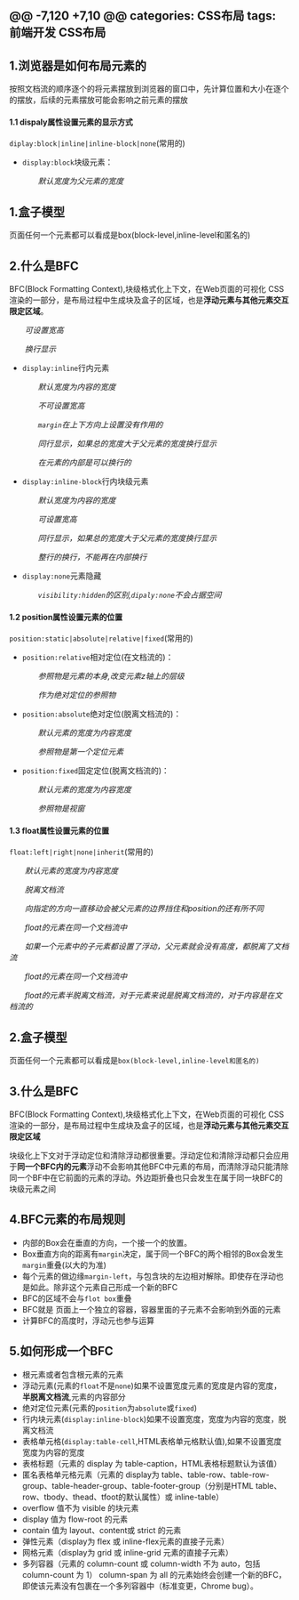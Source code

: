 @@ -7,120 +7,10 @@ categories: CSS布局
tags: 前端开发 CSS布局
---

## 1.浏览器是如何布局元素的
按照文档流的顺序逐个的将元素摆放到浏览器的窗口中，先计算位置和大小在逐个的摆放，后续的元素摆放可能会影响之前元素的摆放
#### 1.1 dispaly属性设置元素的显示方式
```diplay:block|inline|inline-block|none```(常用的)   
* ```display:block```块级元素：

  &ensp;&ensp;&ensp;&ensp;*默认宽度为父元素的宽度*
## 1.盒子模型
页面任何一个元素都可以看成是box(block-level,inline-level和匿名的)
## 2.什么是BFC
BFC(Block Formatting Context),块级格式化上下文，在Web页面的可视化 CSS渲染的一部分，是布局过程中生成块及盒子的区域，也是**浮动元素与其他元素交互限定区域**。

  &ensp;&ensp;&ensp;&ensp;*可设置宽高*

  &ensp;&ensp;&ensp;&ensp;*换行显示*

* ```display:inline```行内元素

  &ensp;&ensp;&ensp;&ensp;*默认宽度为内容的宽度*

  &ensp;&ensp;&ensp;&ensp;*不可设置宽高*

  &ensp;&ensp;&ensp;&ensp;*```margin```在上下方向上设置没有作用的*

  &ensp;&ensp;&ensp;&ensp;*同行显示，如果总的宽度大于父元素的宽度换行显示*

  &ensp;&ensp;&ensp;&ensp;*在元素的内部是可以换行的*
* ```display:inline-block```行内块级元素

  &ensp;&ensp;&ensp;&ensp;*默认宽度为内容的宽度*

  &ensp;&ensp;&ensp;&ensp;*可设置宽高*

  &ensp;&ensp;&ensp;&ensp;*同行显示，如果总的宽度大于父元素的宽度换行显示*

  &ensp;&ensp;&ensp;&ensp;*整行的换行，不能再在内部换行*
* ```display:none```元素隐藏

  &ensp;&ensp;&ensp;&ensp;*```visibility:hidden```的区别,```dipaly:none```不会占据空间*

#### 1.2 position属性设置元素的位置
```position:static|absolute|relative|fixed```(常用的)   
* ```position:relative```相对定位(在文档流的)：

  &ensp;&ensp;&ensp;&ensp;*参照物是元素的本身,改变元素z轴上的层级*

  &ensp;&ensp;&ensp;&ensp;*作为绝对定位的参照物*

* ```position:absolute```绝对定位(脱离文档流的)：

  &ensp;&ensp;&ensp;&ensp;*默认元素的宽度为内容宽度*

  &ensp;&ensp;&ensp;&ensp;*参照物是第一个定位元素*

* ```position:fixed```固定定位(脱离文档流的)：

  &ensp;&ensp;&ensp;&ensp;*默认元素的宽度为内容宽度*

  &ensp;&ensp;&ensp;&ensp;*参照物是视窗*


#### 1.3 float属性设置元素的位置
```float:left|right|none|inherit```(常用的)   

 &ensp;&ensp;&ensp;&ensp;*默认元素的宽度为内容宽度*

&ensp;&ensp;&ensp;&ensp;*脱离文档流*

&ensp;&ensp;&ensp;&ensp;*向指定的方向一直移动会被父元素的边界挡住和position的还有所不同*

&ensp;&ensp;&ensp;&ensp;*float的元素在同一个文档流中*

&ensp;&ensp;&ensp;&ensp;*如果一个元素中的子元素都设置了浮动，父元素就会没有高度，都脱离了文档流*

&ensp;&ensp;&ensp;&ensp;*float的元素在同一个文档流中*

&ensp;&ensp;&ensp;&ensp;*float的元素半脱离文档流，对于元素来说是脱离文档流的，对于内容是在文档流的*







## 2.盒子模型
页面任何一个元素都可以看成是```box(block-level,inline-level和匿名的)```
## 3.什么是BFC
BFC(Block Formatting Context),块级格式化上下文，在Web页面的可视化 CSS渲染的一部分，是布局过程中生成块及盒子的区域，也是**浮动元素与其他元素交互限定区域**


块级化上下文对于浮动定位和清除浮动都很重要。浮动定位和清除浮动都只会应用于**同一个BFC内的元素**浮动不会影响其他BFC中元素的布局，而清除浮动只能清除同一个BF中在它前面的元素的浮动。外边距折叠也只会发生在属于同一块BFC的块级元素之间
## 4.BFC元素的布局规则
*  内部的Box会在垂直的方向，一个接一个的放置。
*  Box垂直方向的距离有```margin```决定，属于同一个BFC的两个相邻的Box会发生```margin```重叠(以大的为准)
*  每个元素的做边缘```margin-left```，与包含块的左边相对解除。即使存在浮动也是如此。除非这个元素自己形成一个新的BFC
*  BFC的区域不会与```flot box```重叠
*  BFC就是 页面上一个独立的容器，容器里面的子元素不会影响到外面的元素
*  计算BFC的高度时，浮动元也参与运算

## 5.如何形成一个BFC
*  根元素或者包含根元素的元素
*  浮动元素(元素的```float```不是```none```)如果不设置宽度元素的宽度是内容的宽度，**半脱离文档流**,元素的内容部分
*  绝对定位元素(元素的```position```为```absolute```或```fixed```)
*  行内块元素(```display:inline-block```)如果不设置宽度，宽度为内容的宽度，脱离文档流
*  表格单元格(```display:table-cell```,HTML表格单元格默认值),如果不设置宽度宽度为内容的宽度
*  表格标题（元素的 display 为 table-caption，HTML表格标题默认为该值）
*  匿名表格单元格元素（元素的 display为 table、table-row、table-row-group、table-header-group、table-footer-group（分别是HTML table、row、tbody、thead、tfoot的默认属性）或 inline-table）
*  overflow 值不为 visible 的块元素
*  display 值为 flow-root 的元素
*  contain 值为 layout、content或 strict 的元素
*  弹性元素（display为 flex 或 inline-flex元素的直接子元素）
*  网格元素（display为 grid 或 inline-grid 元素的直接子元素）
*  多列容器（元素的 column-count 或 column-width 不为 auto，包括 column-count 为 1）
column-span 为 all 的元素始终会创建一个新的BFC，即使该元素没有包裹在一个多列容器中（标准变更，Chrome bug）。





	
